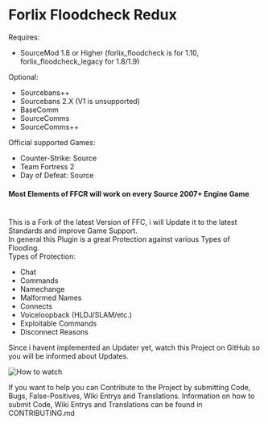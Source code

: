 # Forlix Floodcheck Redux

Requires:
- SourceMod 1.8 or Higher (forlix_floodcheck is for 1.10, forlix_floodcheck_legacy for 1.8/1.9)

Optional:
- Sourcebans++
- Sourcebans 2.X (V1 is unsupported)
- BaseComm
- SourceComms
- SourceComms++

Official supported Games:
- Counter-Strike: Source
- Team Fortress 2
- Day of Defeat: Source
#### Most Elements of FFCR will work on every Source 2007+ Engine Game
#
This is a Fork of the latest Version of FFC, i will Update it to the latest Standards and improve Game Support.
</br>In general this Plugin is a great Protection against various Types of Flooding.
</br>Types of Protection:
- Chat
- Commands
- Namechange
- Malformed Names
- Connects
- Voiceloopback (HLDJ/SLAM/etc.)
- Exploitable Commands
- Disconnect Reasons

Since i havent implemented an Updater yet, watch this Project on GitHub so you will be informed about Updates.

![How to watch](https://help.github.com/assets/images/help/repository/repo-actions-watch.png)

If you want to help you can Contribute to the Project by submitting Code, Bugs, False-Positives, Wiki Entrys and Translations.
Information on how to submit Code, Wiki Entrys and Translations can be found in CONTRIBUTING.md
